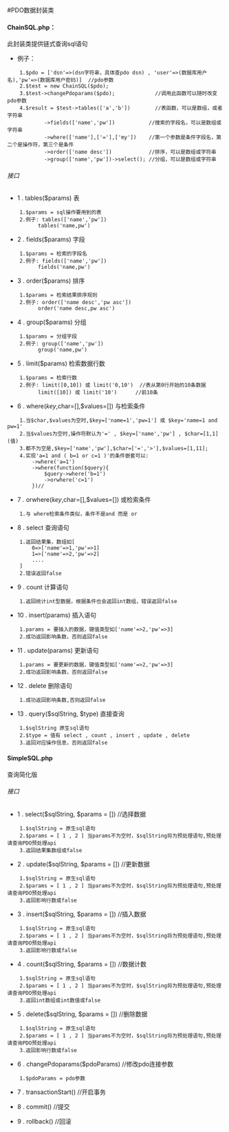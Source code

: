 #PDO数据封装类

#### ChainSQL.php：
此封装类提供链式查询sql语句
* 例子：
```
    1.$pdo = ['dsn'=>(dsn字符串，具体查pdo dsn) , 'user'=>(数据库用户名),'pw'=>(数据库用户密码)]  //pdo参数
    2.$test = new ChainSQL($pdo);
    3.$test->changePdoparams($pdo);             //调用此函数可以随时改变pdo参数
    4.$result = $test->tables(['a','b'])        //表函数，可以是数组，或者字符串
            ->fields(['name','pw'])           //搜索的字段名，可以是数组或字符串
            ->where(['name'],['='],['my'])    //第一个参数是条件字段名，第二个是操作符，第三个是条件
            ->order(['name desc'])            //排序，可以是数组或字符串
            ->group(['name','pw'])->select(); //分组，可以是数组或字符串
```
###### 接口
* 1 . tables($params) 表
```
    1.$params = sql操作要用到的表
    2.例子: tables(['name','pw'])
          tables('name,pw')
```
* 2 . fields($params) 字段
```
    1.$params = 检索的字段名
    2.例子: fields(['name','pw'])
          fields('name,pw')
```
* 3 . order($params) 排序
```
    1.$params = 检索结果排序规则
    2.例子: order(['name desc','pw asc'])
          order('name desc,pw asc')
```
* 4 . group($params) 分组
```
    1.$params = 分组字段
    2.例子: group(['name','pw'])
          group('name,pw')
```
* 5 . limit($params) 检索数据行数
```
    1.$params = 检索行数
    2.例子: limit([0,10]) 或 limit('0,10')  //表从第0行开始的10条数据
          limit([10]) 或 limit('10')      //前10条
```
* 6 . where($key,$char=[],$values=[]) 与检索条件
```
    1.当$char,$values为空时,$key=['name=1','pw=1'] 或 $key='name=1 and pw=1'
    2.当$values为空时,操作符默认为'=' , $key=['name','pw'] , $char=[1,1](值)
    3.都不为空是,$key=['name','pw'],$char=['=','>'],$values=[1,11];
    4.实现'a=1 and ( b=1 or c=1 )'的条件嵌套可以:
        ->where('a=1')
        ->where(function($query){
            $query->where('b=1')
            ->orwhere('c=1')
        })//
```
* 7 . orwhere($key,$char=[],$values=[]) 或检索条件
```
    1.与 where检索条件类似，条件不是and 而是 or
```
* 8 . select 查询语句
```
    1.返回结果集，数组如[
        0=>['name'=>1,'pw'=>1]
        1=>['name'=>2,'pw'=>2]
        ....
    ]
    2.错误返回false
```
* 9 . count 计算语句
```
    1.返回统计int型数据，根据条件也会返回int数组，错误返回false
```
* 10 . insert(params) 插入语句
```
    1.params = 要插入的数据，键值类型如['name'=>2,'pw'=>3]
    2.成功返回影响条数，否则返回false
```    
* 11 . update(params) 更新语句
```
    1.params = 要更新的数据，键值类型如['name'=>2,'pw'=>3]
    2.成功返回影响条数，否则返回false
```
* 12 . delete 删除语句
```
    1.成功返回影响条数,否则返回false
```

* 13 . query($sqlString, $type) 直接查询
```
    1.$sqlString 原生sql语句
    2.$type = 值有 select , count , insert , update , delete
    3.返回对应操作信息，否则返回false
```

#### SimpleSQL.php 
查询简化版
###### 接口
* 1 . select($sqlString, $params = [])  //选择数据
```
    1.$sqlString = 原生sql语句
    2.$params = [ 1 , 2 ] 当params不为空时，$sqlString将为预处理语句,预处理请查询PDO预处理api
    3.返回结果集数组或false
```
* 2 . update($sqlString, $params = [])  //更新数据
```
    1.$sqlString = 原生sql语句
    2.$params = [ 1 , 2 ] 当params不为空时，$sqlString将为预处理语句,预处理请查询PDO预处理api
    3.返回影响行数或false
```
* 3 . insert($sqlString, $params = [])  //插入数据
```
    1.$sqlString = 原生sql语句
    2.$params = [ 1 , 2 ] 当params不为空时，$sqlString将为预处理语句,预处理请查询PDO预处理api
    3.返回影响行数或false
```
* 4 . count($sqlString, $params = [])   //数据计数
```
    1.$sqlString = 原生sql语句
    2.$params = [ 1 , 2 ] 当params不为空时，$sqlString将为预处理语句,预处理请查询PDO预处理api
    3.返回int数组或int数值或false
```
* 5 . delete($sqlString, $params = [])   //删除数据
```
    1.$sqlString = 原生sql语句
    2.$params = [ 1 , 2 ] 当params不为空时，$sqlString将为预处理语句,预处理请查询PDO预处理api
    3.返回影响行数或false
```
* 6 . changePdoparams($pdoParams)   //修改pdo连接参数
```
    1.$pdoParams = pdo参数
```
* 7 . transactionStart() //开启事务

* 8 . commit()  //提交

* 9 . rollback() //回滚

    